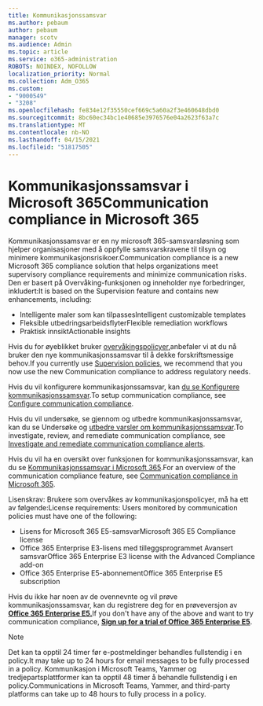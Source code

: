 ```yaml
---
title: Kommunikasjonssamsvar
ms.author: pebaum
author: pebaum
manager: scotv
ms.audience: Admin
ms.topic: article
ms.service: o365-administration
ROBOTS: NOINDEX, NOFOLLOW
localization_priority: Normal
ms.collection: Adm_O365
ms.custom:
- "9000549"
- "3208"
ms.openlocfilehash: fe834e12f35550cef669c5a60a2f3e460648dbd0
ms.sourcegitcommit: 8bc60ec34bc1e40685e3976576e04a2623f63a7c
ms.translationtype: MT
ms.contentlocale: nb-NO
ms.lasthandoff: 04/15/2021
ms.locfileid: "51817505"
---
```

# <a name="communication-compliance-in-microsoft-365"></a><span data-ttu-id="d4a12-102">Kommunikasjonssamsvar i Microsoft 365</span><span class="sxs-lookup"><span data-stu-id="d4a12-102">Communication compliance in Microsoft 365</span></span>

<span data-ttu-id="d4a12-103">Kommunikasjonssamsvar er en ny microsoft 365-samsvarsløsning som hjelper organisasjoner med å oppfylle samsvarskravene til tilsyn og minimere kommunikasjonsrisikoer.</span><span class="sxs-lookup"><span data-stu-id="d4a12-103">Communication compliance is a new Microsoft 365 compliance solution that helps organizations meet supervisory compliance requirements and minimize communication risks.</span></span> <span data-ttu-id="d4a12-104">Den er basert på Overvåking-funksjonen og inneholder nye forbedringer, inkludert:</span><span class="sxs-lookup"><span data-stu-id="d4a12-104">It is based on the Supervision feature and contains new enhancements, including:</span></span>

- <span data-ttu-id="d4a12-105">Intelligente maler som kan tilpasses</span><span class="sxs-lookup"><span data-stu-id="d4a12-105">Intelligent customizable templates</span></span>
- <span data-ttu-id="d4a12-106">Fleksible utbedringsarbeidsflyter</span><span class="sxs-lookup"><span data-stu-id="d4a12-106">Flexible remediation workflows</span></span>
- <span data-ttu-id="d4a12-107">Praktisk innsikt</span><span class="sxs-lookup"><span data-stu-id="d4a12-107">Actionable insights</span></span>

<span data-ttu-id="d4a12-108">Hvis du for øyeblikket bruker [overvåkingspolicyer,](https://docs.microsoft.com/microsoft-365/compliance/supervision-policies)anbefaler vi at du nå bruker den nye kommunikasjonssamsvar til å dekke forskriftsmessige behov.</span><span class="sxs-lookup"><span data-stu-id="d4a12-108">If you currently use [Supervision policies](https://docs.microsoft.com/microsoft-365/compliance/supervision-policies), we recommend that you now use the new Communication compliance to address regulatory needs.</span></span>

<span data-ttu-id="d4a12-109">Hvis du vil konfigurere kommunikasjonssamsvar, kan [du se Konfigurere kommunikasjonssamsvar](https://docs.microsoft.com/microsoft-365/compliance/communication-compliance-configure).</span><span class="sxs-lookup"><span data-stu-id="d4a12-109">To setup communication compliance, see [Configure communication compliance](https://docs.microsoft.com/microsoft-365/compliance/communication-compliance-configure).</span></span>

<span data-ttu-id="d4a12-110">Hvis du vil undersøke, se gjennom og utbedre kommunikasjonssamsvar, kan du se Undersøke og [utbedre varsler om kommunikasjonssamsvar](https://docs.microsoft.com/microsoft-365/compliance/communication-compliance-investigate-remediate).</span><span class="sxs-lookup"><span data-stu-id="d4a12-110">To investigate, review, and remediate communication compliance, see [Investigate and remediate communication compliance alerts](https://docs.microsoft.com/microsoft-365/compliance/communication-compliance-investigate-remediate).</span></span>

<span data-ttu-id="d4a12-111">Hvis du vil ha en oversikt over funksjonen for kommunikasjonssamsvar, kan du se [Kommunikasjonssamsvar i Microsoft 365](https://docs.microsoft.com/microsoft-365/compliance/communication-compliance).</span><span class="sxs-lookup"><span data-stu-id="d4a12-111">For an overview of the communication compliance feature, see [Communication compliance in Microsoft 365](https://docs.microsoft.com/microsoft-365/compliance/communication-compliance).</span></span>

<span data-ttu-id="d4a12-112">Lisenskrav: Brukere som overvåkes av kommunikasjonspolicyer, må ha ett av følgende:</span><span class="sxs-lookup"><span data-stu-id="d4a12-112">License requirements: Users monitored by communication policies must have one of the following:</span></span>

- <span data-ttu-id="d4a12-113">Lisens for Microsoft 365 E5-samsvar</span><span class="sxs-lookup"><span data-stu-id="d4a12-113">Microsoft 365 E5 Compliance license</span></span>
- <span data-ttu-id="d4a12-114">Office 365 Enterprise E3-lisens med tilleggsprogrammet Avansert samsvar</span><span class="sxs-lookup"><span data-stu-id="d4a12-114">Office 365 Enterprise E3 license with the Advanced Compliance add-on</span></span>
- <span data-ttu-id="d4a12-115">Office 365 Enterprise E5-abonnement</span><span class="sxs-lookup"><span data-stu-id="d4a12-115">Office 365 Enterprise E5 subscription</span></span>

<span data-ttu-id="d4a12-116">Hvis du ikke har noen av de ovennevnte og vil prøve kommunikasjonssamsvar, kan du registrere deg for en prøveversjon av **[Office 365 Enterprise E5.](https://go.microsoft.com/fwlink/p/?LinkID=698279)**</span><span class="sxs-lookup"><span data-stu-id="d4a12-116">If you don't have any of the above and want to try communication compliance, **[Sign up for a trial of Office 365 Enterprise E5](https://go.microsoft.com/fwlink/p/?LinkID=698279)**.</span></span>

> [!NOTE]
> <span data-ttu-id="d4a12-117">Det kan ta opptil 24 timer før e-postmeldinger behandles fullstendig i en policy.</span><span class="sxs-lookup"><span data-stu-id="d4a12-117">It may take up to 24 hours for email messages to be fully processed in a policy.</span></span> <span data-ttu-id="d4a12-118">Kommunikasjon i Microsoft Teams, Yammer og tredjepartsplattformer kan ta opptil 48 timer å behandle fullstendig i en policy.</span><span class="sxs-lookup"><span data-stu-id="d4a12-118">Communications in Microsoft Teams, Yammer, and third-party platforms can take up to 48 hours to fully process in a policy.</span></span>
